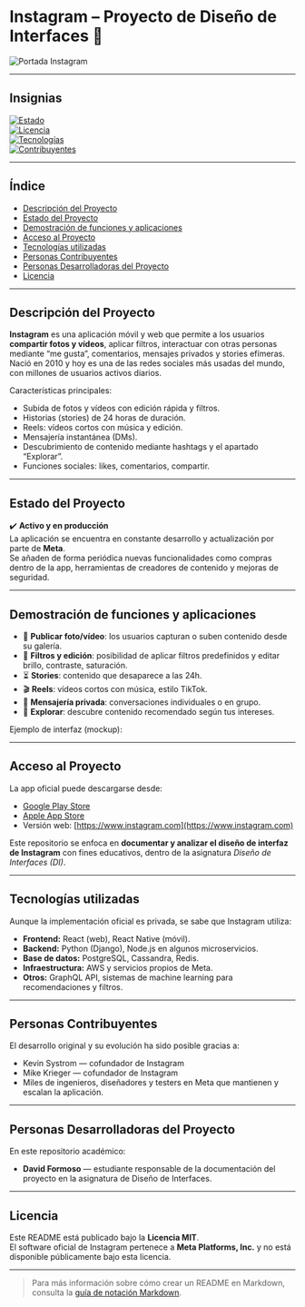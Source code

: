 # Instagram – Proyecto de Diseño de Interfaces 📸  
![Portada Instagram](https://upload.wikimedia.org/wikipedia/commons/9/95/Instagram_logo_2022.svg)

---

## Insignias

[![Estado](https://img.shields.io/badge/Estado-Documentación-green.svg)](#estado-del-proyecto)  
[![Licencia](https://img.shields.io/badge/Licencia-MIT-blue.svg)](#licencia)  
[![Tecnologías](https://img.shields.io/badge/Tecnologías-React|Node|MongoDB-orange.svg)](#tecnologías-utilizadas)  
[![Contribuyentes](https://img.shields.io/badge/Contribuyentes-Muchos-success.svg)](#personas-contribuyentes)

---

## Índice

- [Descripción del Proyecto](#descripción-del-proyecto)  
- [Estado del Proyecto](#estado-del-proyecto)  
- [Demostración de funciones y aplicaciones](#demostración-de-funciones-y-aplicaciones)  
- [Acceso al Proyecto](#acceso-al-proyecto)  
- [Tecnologías utilizadas](#tecnologías-utilizadas)  
- [Personas Contribuyentes](#personas-contribuyentes)  
- [Personas Desarrolladoras del Proyecto](#personas-desarrolladoras-del-proyecto)  
- [Licencia](#licencia)

---

## Descripción del Proyecto

**Instagram** es una aplicación móvil y web que permite a los usuarios **compartir fotos y vídeos**, aplicar filtros, interactuar con otras personas mediante “me gusta”, comentarios, mensajes privados y stories efímeras.  
Nació en 2010 y hoy es una de las redes sociales más usadas del mundo, con millones de usuarios activos diarios.

Características principales:

- Subida de fotos y vídeos con edición rápida y filtros.  
- Historias (stories) de 24 horas de duración.  
- Reels: vídeos cortos con música y edición.  
- Mensajería instantánea (DMs).  
- Descubrimiento de contenido mediante hashtags y el apartado “Explorar”.  
- Funciones sociales: likes, comentarios, compartir.  

---

## Estado del Proyecto

:heavy_check_mark: **Activo y en producción**  
La aplicación se encuentra en constante desarrollo y actualización por parte de **Meta**.  
Se añaden de forma periódica nuevas funcionalidades como compras dentro de la app, herramientas de creadores de contenido y mejoras de seguridad.

---

## Demostración de funciones y aplicaciones

- 📸 **Publicar foto/vídeo**: los usuarios capturan o suben contenido desde su galería.  
- 🎨 **Filtros y edición**: posibilidad de aplicar filtros predefinidos y editar brillo, contraste, saturación.  
- ⏳ **Stories**: contenido que desaparece a las 24h.  
- 🎬 **Reels**: vídeos cortos con música, estilo TikTok.  
- 💬 **Mensajería privada**: conversaciones individuales o en grupo.  
- 🔎 **Explorar**: descubre contenido recomendado según tus intereses.  

Ejemplo de interfaz (mockup):

---

## Acceso al Proyecto

La app oficial puede descargarse desde:

- [Google Play Store](https://play.google.com/store/apps/details?id=com.instagram.android)  
- [Apple App Store](https://apps.apple.com/app/instagram/id389801252)  
- Versión web: [https://www.instagram.com](https://www.instagram.com)

Este repositorio se enfoca en **documentar y analizar el diseño de interfaz de Instagram** con fines educativos, dentro de la asignatura *Diseño de Interfaces (DI)*.

---

## Tecnologías utilizadas

Aunque la implementación oficial es privada, se sabe que Instagram utiliza:

- **Frontend:** React (web), React Native (móvil).  
- **Backend:** Python (Django), Node.js en algunos microservicios.  
- **Base de datos:** PostgreSQL, Cassandra, Redis.  
- **Infraestructura:** AWS y servicios propios de Meta.  
- **Otros:** GraphQL API, sistemas de machine learning para recomendaciones y filtros.

---

## Personas Contribuyentes

El desarrollo original y su evolución ha sido posible gracias a:

- Kevin Systrom — cofundador de Instagram  
- Mike Krieger — cofundador de Instagram  
- Miles de ingenieros, diseñadores y testers en Meta que mantienen y escalan la aplicación.  

---

## Personas Desarrolladoras del Proyecto

En este repositorio académico:

- **David Formoso** — estudiante responsable de la documentación del proyecto en la asignatura de Diseño de Interfaces.

---

## Licencia

Este README está publicado bajo la **Licencia MIT**.  
El software oficial de Instagram pertenece a **Meta Platforms, Inc.** y no está disponible públicamente bajo esta licencia.  

---

> Para más información sobre cómo crear un README en Markdown, consulta la [guía de notación Markdown](https://github.com/CarlosAfundacion/intro-git/blob/main/notacion-markdown.md).
